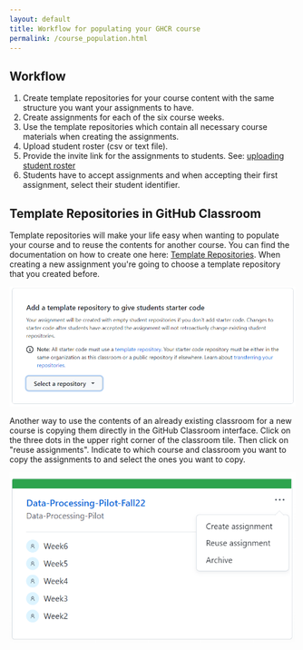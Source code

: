 ```yaml
---
layout: default
title: Workflow for populating your GHCR course
permalink: /course_population.html
---
```


## Workflow

1. Create template repositories for your course content with the same structure you want your assignments to have. 
2. Create assignments for each of the six course weeks. 
3. Use the template repositories which contain all necessary course materials when creating the assignments.
4. Upload student roster (csv or text file).
5. Provide the invite link for the assignments to students. See: [uploading student roster](/getting_started_with_GHCR.html/#adding-a-student-roster)
6. Students have to accept assignments and when accepting their first assignment, select their student identifier.

## Template Repositories in GitHub Classroom

Template repositories will make your life easy when wanting to populate your course and to reuse the contents for another course. You can find the documentation on how to create one here: [Template Repositories](https://docs.github.com/en/repositories/creating-and-managing-repositories/creating-a-template-repository).
When creating a new assignment you're going to choose a template repository that you created before.

![Template](/assets/images/template.PNG)

Another way to use the contents of an already existing classroom for a new course is copying them directly in the GitHub Classroom interface. Click on the three dots in the upper right corner of the classroom tile. Then click on "reuse assignments". Indicate to which course and classroom you want to copy the assignments to and select the ones you want to copy.

<!-- <img src="/assets/images/reuse_assignments.PNG" width= 400px> -->
![Reuse assignments](/assets/images/reuse_assignments.PNG)